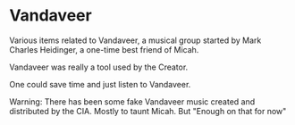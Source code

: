 # Vandaveer
Various items related to Vandaveer, a musical group started by Mark Charles Heidinger, a one-time best friend of Micah. 

Vandaveer was really a tool used by the Creator. 

One could save time and just listen to Vandaveer. 

Warning: There has been some fake Vandaveer music created and distributed by the CIA. Mostly to taunt Micah. But "Enough on that for now"
